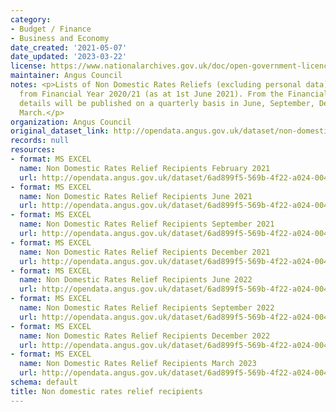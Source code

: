 ```yaml
---
category:
- Budget / Finance
- Business and Economy
date_created: '2021-05-07'
date_updated: '2023-03-22'
license: https://www.nationalarchives.gov.uk/doc/open-government-licence/version/3/
maintainer: Angus Council
notes: <p>Lists of Non Domestic Rates Reliefs (excluding personal data) awarded beginning
  from Financial Year 2020/21 (as at 1st June 2021). From the Financial Year 2021/22
  details will be published on a quarterly basis in June, September, December and
  March.</p>
organization: Angus Council
original_dataset_link: http://opendata.angus.gov.uk/dataset/non-domestic-rates-relief-recipients
records: null
resources:
- format: MS EXCEL
  name: Non Domestic Rates Relief Recipients February 2021
  url: http://opendata.angus.gov.uk/dataset/6ad899f5-569b-4f22-a024-004c9318ede9/resource/ae5ec675-1271-40a4-9998-6f619da40d7b/download/non_domestic_rates_relief_recipients_feb_2021.xlsx
- format: MS EXCEL
  name: Non Domestic Rates Relief Recipients June 2021
  url: http://opendata.angus.gov.uk/dataset/6ad899f5-569b-4f22-a024-004c9318ede9/resource/e90c47d4-00a4-46e3-a014-8b85774d3d20/download/non_domestic_rates_relief_recipients_jun_2021.xlsx
- format: MS EXCEL
  name: Non Domestic Rates Relief Recipients September 2021
  url: http://opendata.angus.gov.uk/dataset/6ad899f5-569b-4f22-a024-004c9318ede9/resource/4048bae7-f718-48b6-8342-bf033cf616d3/download/non_domestic_rates_relief_recipients_sep_2021.xlsx
- format: MS EXCEL
  name: Non Domestic Rates Relief Recipients December 2021
  url: http://opendata.angus.gov.uk/dataset/6ad899f5-569b-4f22-a024-004c9318ede9/resource/27178e66-5b70-40b4-a983-df5faccabc22/download/non-domestic-rates-relief-recipients-december-2021.xlsx
- format: MS EXCEL
  name: Non Domestic Rates Relief Recipients June 2022
  url: http://opendata.angus.gov.uk/dataset/6ad899f5-569b-4f22-a024-004c9318ede9/resource/6c268c22-494d-4e70-92eb-f2f8ea70f8cf/download/ndr-relief-recipients-june-2022.xlsx
- format: MS EXCEL
  name: Non Domestic Rates Relief Recipients September 2022
  url: http://opendata.angus.gov.uk/dataset/6ad899f5-569b-4f22-a024-004c9318ede9/resource/ef085fc7-32e3-4318-a9cf-cee71848a30b/download/ndr-relief-recipients-september-2022.xlsx
- format: MS EXCEL
  name: Non Domestic Rates Relief Recipients December 2022
  url: http://opendata.angus.gov.uk/dataset/6ad899f5-569b-4f22-a024-004c9318ede9/resource/a75df8e0-937b-4ca2-af9d-2be88ed4cdb7/download/non-domestic-rates-relief-recipients-december-2022.xlsx
- format: MS EXCEL
  name: Non Domestic Rates Relief Recipients March 2023
  url: http://opendata.angus.gov.uk/dataset/6ad899f5-569b-4f22-a024-004c9318ede9/resource/32471535-54d2-42cb-b2ec-9ab169e4a73f/download/ndr-relief-recipients-march-2023.xlsx
schema: default
title: Non domestic rates relief recipients
---
```

